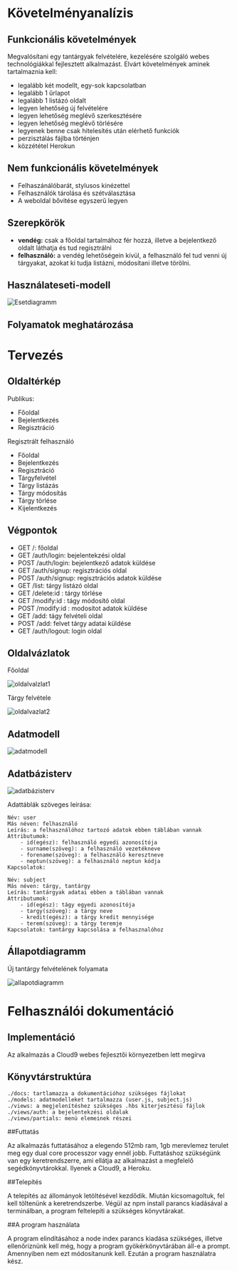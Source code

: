 # Követelményanalízis

## Funkcionális követelmények

Megvalósítani egy tantárgyak felvételére, kezelésére szolgáló webes
technológiákkal fejlesztett alkalmazást. Elvárt követelmények aminek
tartalmaznia kell:

* legalább két modellt, egy-sok kapcsolatban
* legalább 1 űrlapot
* legalább 1 listázó oldalt
* legyen lehetőség új felvételére
* legyen lehetőség meglévő szerkesztésére
* legyen lehetőség meglévő törlésére
* legyenek benne csak hitelesítés után elérhető funkciók
* perzisztálás fájlba történjen
* közzététel Herokun

## Nem funkcionális követelmények

* Felhaszánálóbarát, stylusos kinézettel
* Felhasználók tárolása és szétválasztása
* A weboldal bővitése egyszerű legyen

## Szerepkörök

* __vendég:__ csak a főoldal tartalmához fér hozzá,
illetve a bejelentkező oldalt láthatja és tud regisztrálni
* __felhasználó:__ a vendég lehetőségein kívül, a felhasználó
fel tud venni új tárgyakat, azokat ki tudja listázni, módosítani illetve törölni.

## Használateseti-modell

![Esetdiagramm](docs/img/esetdia.png)

## Folyamatok meghatározása

# Tervezés

## Oldaltérkép

Publikus:

- Főoldal
- Bejelentkezés
- Regisztráció

Regisztrált felhasználó

- Főoldal
- Bejelentkezés
- Regisztráció
- Tárgyfelvétel
- Tárgy listázás
- Tárgy módosítás
- Tárgy törlése
- Kijelentkezés

## Végpontok

* GET /: főoldal
* GET /auth/login: bejelentekzési oldal
* POST /auth/login: bejelentkező adatok küldése
* GET /auth/signup: regisztrációs oldal
* POST /auth/signup: regisztrációs adatok küldése
* GET /list: tárgy listázó oldal
* GET /delete:id : tárgy törlése
* GET /modify:id : tágy módosító oldal
* POST /modify:id : modosítot adatok küldése
* GET /add: tágy felvételi oldal
* POST /add: felvet tárgy adatai küldése
* GET /auth/logout: login oldal

## Oldalvázlatok

Főoldal

![oldalvalzlat1](docs/img/fooldal.jpg)

Tárgy felvétele

![oldalvazlat2](docs/img/hozzad.jpg)

## Adatmodell

![adatmodell](docs/img/adatmodell.png)

## Adatbázisterv

![adatbázisterv](docs/img/adatbazisterv.png)

Adattáblák szöveges leírása:

    Név: user
    Más néven: felhasználó
    Leírás: a felhasználóhoz tartozó adatok ebben táblában vannak
    Attributumok:
        - id(egész): felhasználó egyedi azonosítója
        - surname(szöveg): a felhasználó vezetékneve
        - forename(szöveg): a felhasználó keresztneve
        - neptun(szöveg): a felhasználó neptun kódja
    Kapcsolatok:
    
    Név: subject
    Más néven: tárgy, tantárgy
    Leírás: tantárgyak adatai ebben a táblában vannak
    Attributumok:
        - id(egész): tágy egyedi azonosítója
        - targy(szöveg): a tárgy neve
        - kredit(egész): a tárgy kredit mennyisége
        - terem(szöveg): a tárgy teremje
    Kapcsolatok: tantárgy kapcsolása a felhasznalóhoz

## Állapotdiagramm

Új tantárgy felvételének folyamata

![allapotdiagramm](docs/img/allapot.png)

# Felhasználói dokumentáció

## Implementáció

Az alkalmazás a Cloud9 webes fejlesztői környezetben lett megírva

## Könyvtárstruktúra
    
    ./docs: tartlamazza a dokumentációhoz szükséges fájlokat
    ./models: adatmodelleket tartalmazza (user.js, subject.js)
    ./views: a megjelenítéshez szükséges .hbs kiterjesztésü fájlok
    ./views/auth: a bejelentekzési oldalak
    ./views/partials: menü elemeinek részei
    
##Futtatás

Az alkalmazás futtatásához a elegendo 512mb ram, 1gb merevlemez terulet meg egy dual core processzor vagy ennél jobb.
Futtatáshoz szükségünk van egy keretrendszerre, ami ellátja az alkalmazást a megfelelő segédkönyvtárokkal. Ilyenek a Cloud9, a Heroku.

##Telepítés

A telepítés az állományok letöltésével kezdődik. Miután kicsomagoltuk, fel kell töltenünk a keretrendszerbe. Végül az npm install parancs kiadásával a terminálban, a program feltelepíti a szükséges könyvtárakat.

##A program használata

A program elindításához a node index parancs kiadása szükséges, illetve ellenőriznünk kell még, hogy a program gyökérkönyvtárában áll-e a prompt. Amennyiben nem ezt módosítanunk kell. Ezután a program használatra kész.
    
    
    
    
    
    
    










